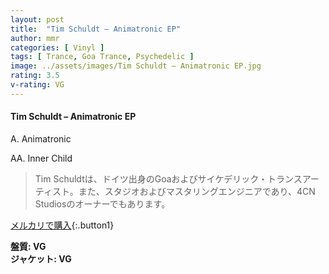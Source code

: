 ```yaml
---
layout: post
title:  "Tim Schuldt – Animatronic EP"
author: mmr
categories: [ Vinyl ]
tags: [ Trance, Goa Trance, Psychedelic ]
image: ../assets/images/Tim Schuldt – Animatronic EP.jpg
rating: 3.5
v-rating: VG
---
```


#### Tim Schuldt – Animatronic EP

A. Animatronic

AA. Inner Child

> Tim Schuldtは、ドイツ出身のGoaおよびサイケデリック・トランスアーティスト。また、スタジオおよびマスタリングエンジニアであり、4CN Studiosのオーナーでもあります。



[メルカリで購入](https://jp.mercari.com/item/m43029708397){:.button1}

<div class="mt-4 mb-4 d-flex align-items-center">
<strong class="mr-1">盤質: VG</strong>
</div>
<div class="mt-4 mb-4 d-flex align-items-center">
<strong class="mr-1">ジャケット: VG</strong>
</div>

